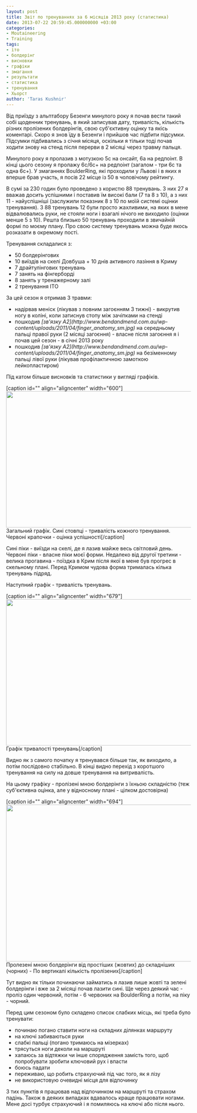 ```yaml
---
layout: post
title: Звіт по тренуваннях за 6 місяців 2013 року (статистика)
date: 2013-07-22 20:59:45.000000000 +03:00
categories:
- Moutaineering
- Training
tags:
- іто
- болдерінг
- висновки
- графіки
- змагання
- результати
- статистика
- тренування
- Хьорст
author: 'Taras Kushnir'
---
```


Від приїзду з альптабору Безенги минулого року я почав вести такий собі щоденник тренувань, в який записував дату, тривалість, кількість різних пролізених болдерінгів, свою суб'єктивну оцінку та якісь коментарі. Скоро я знов їду в Безенги і прийшов час підбити підсумки. Підсумки підбивались з січня місяця, оскільки я тільки тоді почав ходити знову на стенд після перерви в 2 місяці через травму пальця.

Минулого року я пролазив з мотузкою 5с на онсайт, 6а на редпоінт. В кінці цього сезону я пролажу 6с/6с+ на редпоінт (загалом - три 6с та одна 6с+). У змаганнях BoulderRing, які проходили у Львові і в яких я вперше брав участь, я посів 22 місце із 50 в чоловічому рейтингу.

В сумі за 230 годин було проведено з користю 88 тренувань. З них 27 я вважав досить успішними і поставив їм високі бали (7 та 8 з 10), а з них 11 - найуспішніші (заслужили показник 8 з 10 по моїй системі оцінки тренування). З 88 тренувань 12 були просто жахливими, на яких в мене відвалювались руки, не стояли ноги і взагалі нічого не виходило (оцінки менше 5 з 10). Решта близько 50 тренувань проходили в звичайній формі по моєму плану. Про свою систему тренувань можна буде якось розказати в окремому пості.

Тренування складалися з:
<ul>
<li>50 болдерінгових</li>
<li>10 виїздів на скелі Довбуша + 10 днів активного лазіння в Криму</li>
<li>7 драйтулінгових тренувань</li>
<li>7 занять на фінгерборді</li>
<li>8 занять у тренажерному залі</li>
<li>2 тренування ІТО</li>
</ul>

За цей сезон я отримав 3 травми:
<ul>
<li>надірвав меніск (лікував з повним загоєнням 3 тижні) - викрутив ногу в коліні, коли затиснув стопу між зачіпками на стенді</li>
<li>пошкодив <em>[зв'язку A2](http://www.bendandmend.com.au/wp-content/uploads/2011/04/finger_anatomy_sm.jpg)</em> на середньому пальці правої руки (2 місяці загоєння) - власне після загоєння я і почав цей сезон - в січні 2013 року</li>
<li>пошкодив <em>[зв'язку А2](http://www.bendandmend.com.au/wp-content/uploads/2011/04/finger_anatomy_sm.jpg)</em> на безіменному пальці лівої руки (лікував профілактичною замоткою лейкопластиром)</li>
</ul>

Під катом більше висновків та статистики у вигляді графіків.

<!--more-->

[caption id="" align="aligncenter" width="600"]<img alt="" src="{{ site.baseurl }}/assets/oimg?key=0Ak5eQJybUAszdE94M01Lelk5UzZpTjcwVE1BTVgxTVE&amp;oid=3&amp;zx=t5xvioscpk2e" width="600" height="371" /> Загальний графік. Сині стовпці - тривалість кожного тренування. Червоні крапочки - оцінка успішності[/caption]

Сині піки - виїзди на скелі, де я лазив майже весь світловий день. Червоні піки - власне піки моєї форми. Недалеко від другої третини - велика прогавина - поїздка в Крим після якої в мене був прогрес в скельному плані. Перед Кримом чудова форма трималась кілька тренувань підряд.

Наступний графік - тривалість тренувань.

[caption id="" align="aligncenter" width="679"]<img alt="" src="{{ site.baseurl }}/assets/oimg?key=0Ak5eQJybUAszdE94M01Lelk5UzZpTjcwVE1BTVgxTVE&amp;oid=2&amp;zx=qtvyycw30dtm" width="679" height="398" /> Графік тривалості тренувань[/caption]

Видно як з самого початку я тренувався більше так, як виходило, а потім послідовно стабільно. В кінці видно перехід з коротшого тренування на силу на довше тренування на витривалість.

На цьому графіку - пролізені мною болдерінги з їхньою складністю (теж суб'єктивна оцінка, але у відносному плані - цілком достовірна)

[caption id="" align="aligncenter" width="694"]<img alt="" src="{{ site.baseurl }}/assets/oimg?key=0Ak5eQJybUAszdE94M01Lelk5UzZpTjcwVE1BTVgxTVE&amp;oid=4&amp;zx=m9yfcb7qxrm2" width="694" height="427" /> Пролезені мною болдерінги від простіших (жовтих) до складніших (чорних) - По вертикалі кількість пролізених[/caption]

Тут видно як тільки починаючи займатись я лазив лише жовті та зелені болдерінги і вже за 2 місяці почав лазити сині. Ще через деякий час - проліз один червоний, потім - 6 червоних на BoulderRing а потім, на піку - чорний.

Перед цим сезоном було складено список слабких місць, які треба було тренувати:
<ul>
<li>починаю погано ставити ноги на складних ділянках маршруту</li>
<li>на ключі забиваються руки</li>
<li>слабкі пальці (погано тримаюсь на мізерках)</li>
<li>трясуться ноги деколи на маршруті</li>
<li>хапаюсь за відтяжки чи інше спорядження замість того, щоб попробувати зробити ключовий рух і впасти</li>
<li>боюсь падати</li>
<li>переживаю, що робить страхуючий під час того, як я лізу</li>
<li>не використовую очевидні місця для відпочинку</li>
</ul>

З тих пунктів я працював над відпочинком на маршруті та страхом падінь. Також в деяких випадках вдавалось краще працювати ногами. Мене досі турбує страхуючий і я помиляюсь на ключі або після нього.
